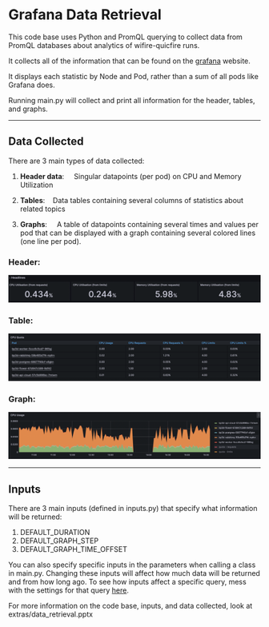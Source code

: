 # Grafana Data Retrieval

This code base uses Python and PromQL querying to collect data from PromQL databases about analytics of wifire-quicfire runs.

It collects all of the information that can be found on the [grafana](https://grafana.nrp-nautilus.io/d/85a562078cdf77779eaa1add43ccec1e/kubernetes-compute-resources-namespace-pods?orgId=1&var-datasource=default&var-cluster=&var-namespace=wifire-quicfire&from=1690454188000&to=1690472188000) website.
	

It displays each statistic by Node and Pod, rather than a sum of all pods like Grafana does.

Running main.py will collect and print all information for the header, tables, and graphs.

___

## Data Collected

There are 3 main types of data collected:
1. **Header data**: 
	&nbsp; &nbsp; Singular datapoints (per pod) on CPU and Memory Utilization

2. **Tables**: 
	&nbsp; &nbsp;Data tables containing several columns of statistics about related topics 

3. **Graphs**:
	&nbsp; &nbsp; A table of datapoints containing several times and values per pod that can be displayed with a graph containing several colored lines (one line per pod).

### Header:
![Header](extras/example_header.png)

### Table:
![Tables](extras/example_table.png)  

### Graph:
![Graphs](extras/example_graph.png)  

___

## Inputs
There are 3 main inputs (defined in inputs.py) that specify what information will be returned:
1. DEFAULT_DURATION
2. DEFAULT_GRAPH_STEP
3. DEFAULT_GRAPH_TIME_OFFSET

You can also specify specific inputs in the parameters when calling a class in main.py. Changing these inputs will affect how much data will be returned and from how long ago.
To see how inputs affect a specific query, mess with the settings for that query [here](https://thanos.nrp-nautilus.io/).


For more information on the code base, inputs, and data collected, look at extras/data_retrieval.pptx

